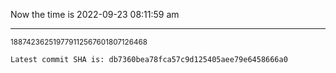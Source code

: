 Now the time is 2022-09-23 08:11:59 am

---

<small>188742362519779112567601807126468</small>

```txt
Latest commit SHA is: db7360bea78fca57c9d125405aee79e6458666a0
```
